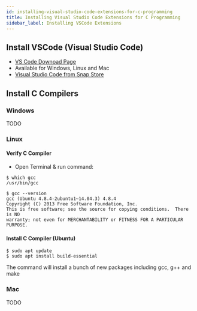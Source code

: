 ```yaml
---
id: installing-visual-studio-code-extensions-for-c-programming
title: Installing Visual Studio Code Extensions for C Programming
sidebar_label: Installing VSCode Extensions
---
```


## Install VSCode (Visual Studio Code)

- [VS Code Downoad Page](https://code.visualstudio.com/download)
- Available for Windows, Linux and Mac
- [Visual Studio Code from Snap Store](https://snapcraft.io/code)

## Install C Compilers

### Windows

TODO

### Linux

#### Verify C Compiler
- Open Terminal & run command:

```shell
$ which gcc
/usr/bin/gcc

$ gcc --version
gcc (Ubuntu 4.8.4-2ubuntu1~14.04.3) 4.8.4
Copyright (C) 2013 Free Software Foundation, Inc.
This is free software; see the source for copying conditions.  There is NO
warranty; not even for MERCHANTABILITY or FITNESS FOR A PARTICULAR PURPOSE.
```
#### Install C Compiler (Ubuntu)

```shell
$ sudo apt update
$ sudo apt install build-essential
```
The command will install a bunch of new packages including gcc, g++ and make

### Mac

TODO






